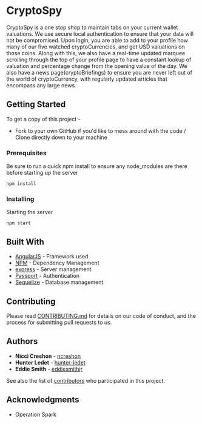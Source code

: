 # CryptoSpy

CryptoSpy is a one stop shop to maintain tabs on your current wallet valuations. We use secure local authentication to ensure that your data will not be compromised. Upon login, you are able to add to your profile how many of our five watched cryptoCurrencies, and get USD valuations on those coins. Along with this, we also have a real-time updated marquee scrolling through the top of your profile page to have a constant lookup of valuation and percentage change from the opening value of the day. We also have a news page(cryptoBriefings) to ensure you are never left out of the world of cryptoCurrency, with regularly updated articles that encompass any large news.

## Getting Started

To get a copy of this project - 

- Fork to your own GitHub if you'd like to mess around with the code / Clone directly down to your machine

### Prerequisites

Be sure to run a quick npm install to ensure any node_modules are there before starting up the server

```
npm install
```

### Installing


Starting the server

```
npm start
```


## Built With

* [AngularJS](https://docs.angularjs.org/api) - Framework used
* [NPM](https://www.npmjs.com/) - Dependency Management
* [express](http://expressjs.com/en/api.html) - Server management
* [Passport](http://www.passportjs.org/docs/) - Authentication
* [Sequelize](http://docs.sequelizejs.com/) - Database management

## Contributing

Please read [CONTRIBUTING.md](https://gist.github.com/PurpleBooth/b24679402957c63ec426) for details on our code of conduct, and the process for submitting pull requests to us.

## Authors

* **Nicci Creshon** - [ncreshon](https://github.com/ncreshon)
* **Hunter Ledet** - [hunter-ledet](https://github.com/hunter-ledet)
* **Eddie Smith** - [eddiesmithjr](https://github.com/eddiesmithjr)

See also the list of [contributors](https://github.com/SparklyLeveeLightbulb/cryptoSpy/graphs/contributors) who participated in this project.


## Acknowledgments

* Operation Spark